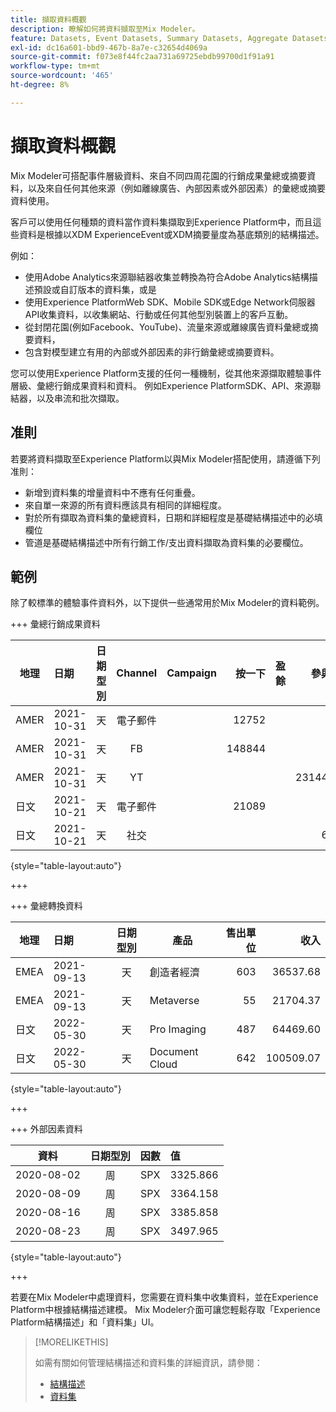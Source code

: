 ```yaml
---
title: 擷取資料概觀
description: 瞭解如何將資料擷取至Mix Modeler。
feature: Datasets, Event Datasets, Summary Datasets, Aggregate Datasets
exl-id: dc16a601-bbd9-467b-8a7e-c32654d4069a
source-git-commit: f073e8f44fc2aa731a69725ebdb99700d1f91a91
workflow-type: tm+mt
source-wordcount: '465'
ht-degree: 8%

---
```


# 擷取資料概觀

Mix Modeler可搭配事件層級資料、來自不同四周花園的行銷成果彙總或摘要資料，以及來自任何其他來源（例如離線廣告、內部因素或外部因素）的彙總或摘要資料使用。

客戶可以使用任何種類的資料當作資料集擷取到Experience Platform中，而且這些資料是根據以XDM ExperienceEvent或XDM摘要量度為基底類別的結構描述。

例如：

* 使用Adobe Analytics來源聯結器收集並轉換為符合Adobe Analytics結構描述預設或自訂版本的資料集，或是
* 使用Experience PlatformWeb SDK、Mobile SDK或Edge Network伺服器API收集資料，以收集網站、行動或任何其他型別裝置上的客戶互動。
* 從封閉花園(例如Facebook、YouTube)、流量來源或離線廣告資料彙總或摘要資料，
* 包含對模型建立有用的內部或外部因素的非行銷彙總或摘要資料。

您可以使用Experience Platform支援的任何一種機制，從其他來源擷取體驗事件層級、彙總行銷成果資料和資料。 例如Experience PlatformSDK、API、來源聯結器，以及串流和批次擷取。


## 准則

若要將資料擷取至Experience Platform以與Mix Modeler搭配使用，請遵循下列准則：

* 新增到資料集的增量資料中不應有任何重疊。
* 來自單一來源的所有資料應該具有相同的詳細程度。
* 對於所有擷取為資料集的彙總資料，日期和詳細程度是基礎結構描述中的必填欄位
* 管道是基礎結構描述中所有行銷工作/支出資料擷取為資料集的必要欄位。


## 範例

除了較標準的體驗事件資料外，以下提供一些通常用於Mix Modeler的資料範例。

+++ 彙總行銷成果資料

| 地理 | 日期 | 日期型別 | Channel | Campaign | 按一下 | 盈餘 | 參與度 | 曝光 | 開啟 | 已擁有 | 已傳送 | 支出 |
|---|:--|---|:---:|---|--:|---|--:|---|---|---|--:|--:|
| AMER | 2021-10-31 | 天 | 電子郵件 | | 12752 | | | | | | 1132945 | |
| AMER | 2021-10-31 | 天 | FB | | 148844 | | | | | | | 42111 |
| AMER | 2021-10-31 | 天 | YT | | | | 2314452 | | | | | 10540 |
| 日文 | 2021-10-21 | 天 | 電子郵件 | | 21089 | | | | | | 3283626 | |
| 日文 | 2021-10-21 | 天 | 社交 | | | | 621 | | | | | 74512 |

{style="table-layout:auto"}

+++

+++ 彙總轉換資料

| 地理 | 日期 | 日期型別 | 產品 | 售出單位 | 收入 |
|---|:---|:---:|---|--:|--:|
| EMEA | 2021-09-13 | 天 | 創造者經濟 | 603 | 36537.68 |
| EMEA | 2021-09-13 | 天 | Metaverse | 55 | 21704.37 |
| 日文 | 2022-05-30 | 天 | Pro Imaging | 487 | 64469.60 |
| 日文 | 2022-05-30 | 天 | Document Cloud | 642 | 100509.07 |

{style="table-layout:auto"}

+++

+++ 外部因素資料

| 資料 | 日期型別 | 因數 | 值 |
|---|:---:|:---:|:---|
| 2020-08-02 | 周 | SPX | 3325.866 |
| 2020-08-09 | 周 | SPX | 3364.158 |
| 2020-08-16 | 周 | SPX | 3385.858 |
| 2020-08-23 | 周 | SPX | 3497.965 |

{style="table-layout:auto"}

+++

若要在Mix Modeler中處理資料，您需要在資料集中收集資料，並在Experience Platform中根據結構描述建模。 Mix Modeler介面可讓您輕鬆存取「Experience Platform結構描述」和「資料集」UI。


>[!MORELIKETHIS]
>
>如需有關如何管理結構描述和資料集的詳細資訊，請參閱：
>
>* [結構描述](schemas.md)
>* [資料集](datasets.md)
